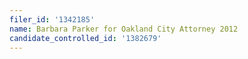 ```yaml
---
filer_id: '1342185'
name: Barbara Parker for Oakland City Attorney 2012
candidate_controlled_id: '1382679'
---
```

